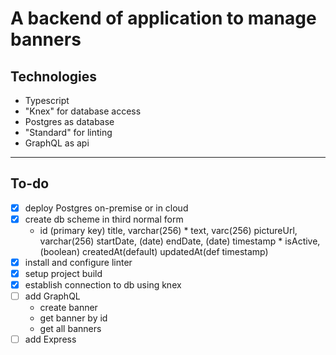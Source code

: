 A backend of application to manage banners
=====

## Technologies

- Typescript
- "Knex" for database access
- Postgres as database
- "Standard" for linting
- GraphQL as api

----

## To-do

- [x] deploy Postgres on-premise or in cloud
- [x] create db scheme in third normal form
    - id (primary key)
      title, varchar(256) *
      text, varc(256)
      pictureUrl, varchar(256)
      startDate, (date)
      endDate, (date) timestamp *
      isActive, (boolean)
      createdAt(default)
      updatedAt(def timestamp)
- [x] install and configure linter
- [x] setup project build
- [x] establish connection to db using knex
- [ ] add GraphQL 
    - create banner
    - get banner by id
    - get all banners
- [ ] add Express

